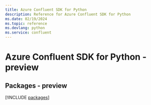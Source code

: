 ```yaml
---
title: Azure Confluent SDK for Python
description: Reference for Azure Confluent SDK for Python
ms.date: 02/19/2024
ms.topic: reference
ms.devlang: python
ms.service: confluent
---
```

# Azure Confluent SDK for Python - preview
## Packages - preview
[!INCLUDE [packages](confluent-index.md)]